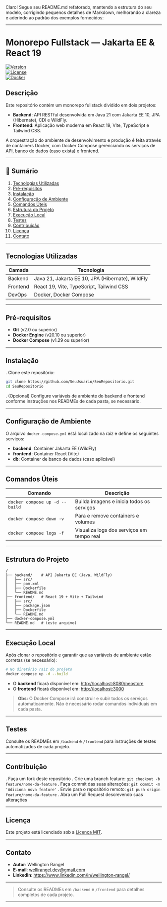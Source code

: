 Claro! Segue seu README.md refatorado, mantendo a estrutura do seu modelo, corrigindo pequenos detalhes de Markdown, melhorando a clareza e aderindo ao padrão dos exemplos fornecidos:

---

# Monorepo Fullstack — Jakarta EE & React 19  
[![Version](https://img.shields.io/badge/version-1.0.0-blue.svg)]()  
[![License](https://img.shields.io/badge/license-MIT-green.svg)]()  
[![Docker](https://img.shields.io/badge/docker-ready-blue.svg)]()  

## Descrição

Este repositório contém um monorepo fullstack dividido em dois projetos:

- **Backend**: API RESTful desenvolvida em Java 21 com Jakarta EE 10, JPA (Hibernate), CDI e WildFly.
- **Frontend**: Aplicação web moderna em React 19, Vite, TypeScript e Tailwind CSS.

A orquestração do ambiente de desenvolvimento e produção é feita através de containers Docker, com Docker Compose gerenciando os serviços de API, banco de dados (caso exista) e frontend.

---

## 📑 Sumário

1. [Tecnologias Utilizadas](#tecnologias-utilizadas)
2. [Pré-requisitos](#pré-requisitos)
3. [Instalação](#instalação)
4. [Configuração de Ambiente](#configuração-de-ambiente)
5. [Comandos Úteis](#comandos-úteis)
6. [Estrutura do Projeto](#estrutura-do-projeto)
7. [Execução Local](#execução-local)
8. [Testes](#testes)
9. [Contribuição](#contribuição)
10. [Licença](#licença)
11. [Contato](#contato)

---

## Tecnologias Utilizadas

| Camada    | Tecnologia                                       |
|-----------|--------------------------------------------------|
| Backend   | Java 21, Jakarta EE 10, JPA (Hibernate), WildFly |
| Frontend  | React 19, Vite, TypeScript, Tailwind CSS         |
| DevOps    | Docker, Docker Compose                           |

---

## Pré-requisitos

- **Git** (v2.0 ou superior)
- **Docker Engine** (v20.10 ou superior)
- **Docker Compose** (v1.29 ou superior)

---

## Instalação

. Clone este repositório:
   ```bash
   git clone https://github.com/SeuUsuario/SeuRepositorio.git
   cd SeuRepositorio
   ```

. (Opcional) Configure variáveis de ambiente do backend e frontend conforme instruções nos READMEs de cada pasta, se necessário.

---

## Configuração de Ambiente

O arquivo `docker-compose.yml` está localizado na raiz e define os seguintes serviços:

- **backend**: Container Jakarta EE (WildFly)
- **frontend**: Container React (Vite)
- **db**: Container de banco de dados (caso aplicável)

---

## Comandos Úteis

| Comando                                 | Descrição                                         |
|------------------------------------------|---------------------------------------------------|
| `docker compose up -d --build`           | Builda imagens e inicia todos os serviços         |
| `docker compose down -v`                 | Para e remove containers e volumes                |
| `docker compose logs -f`                 | Visualiza logs dos serviços em tempo real         |

---

## Estrutura do Projeto

```
/
├── backend/    # API Jakarta EE (Java, WildFly)
│   ├── src/
│   ├── pom.xml
│   ├── Dockerfile
│   └── README.md
├── frontend/   # React 19 + Vite + Tailwind
│   ├── src/
│   ├── package.json
│   ├── Dockerfile
│   └── README.md
├── docker-compose.yml
└── README.md   # (este arquivo)
```

---

## Execução Local

Após clonar o repositório e garantir que as variáveis de ambiente estão corretas (se necessário):

```bash
# No diretório raiz do projeto
docker compose up -d --build
```

- O **backend** ficará disponível em: [http://localhost:8080/neostore](http://localhost:8080/neostore)
- O **frontend** ficará disponível em: [http://localhost:3000](http://localhost:3000)

> **Obs:** O Docker Compose irá construir e subir todos os serviços automaticamente. Não é necessário rodar comandos individuais em cada pasta.

---

## Testes

Consulte os READMEs em `/backend` e `/frontend` para instruções de testes automatizados de cada projeto.

---

## Contribuição

. Faça um fork deste repositório
. Crie uma branch feature: `git checkout -b feature/nome-da-feature`
. Faça commit das suas alterações: `git commit -m 'Adiciona nova feature'`
. Envie para o repositório remoto: `git push origin feature/nome-da-feature`
. Abra um Pull Request descrevendo suas alterações

---

## Licença

Este projeto está licenciado sob a [Licença MIT](LICENSE).

---

## Contato

- **Autor**: Wellington Rangel
- **E-mail**: wellirangel.dev@gmail.com
- **LinkedIn**: https://www.linkedin.com/in/wellington-rangel/

---

> Consulte os READMEs em `/backend` e `/frontend` para detalhes completos de cada projeto.

---




